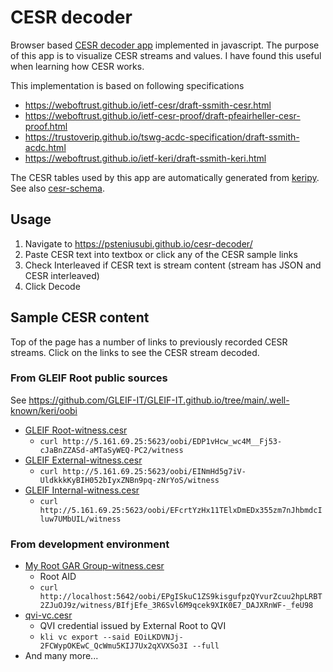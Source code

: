 # CESR decoder

Browser based [CESR decoder app](https://psteniusubi.github.io/cesr-decoder/) implemented in javascript. The purpose of this app is to visualize CESR streams and values. I have found this useful when learning how CESR works.

This implementation is based on following specifications 

* https://weboftrust.github.io/ietf-cesr/draft-ssmith-cesr.html
* https://weboftrust.github.io/ietf-cesr-proof/draft-pfeairheller-cesr-proof.html
* https://trustoverip.github.io/tswg-acdc-specification/draft-ssmith-acdc.html
* https://weboftrust.github.io/ietf-keri/draft-ssmith-keri.html

The CESR tables used by this app are automatically generated from [keripy](https://github.com/WebOfTrust/keripy). See also [cesr-schema](./cesr-schema).

## Usage

1. Navigate to https://psteniusubi.github.io/cesr-decoder/
2. Paste CESR text into textbox or click any of the CESR sample links
3. Check Interleaved if CESR text is stream content (stream has JSON and CESR interleaved)
4. Click Decode

## Sample CESR content

Top of the page has a number of links to previously recorded CESR streams. Click on the links to see the CESR stream decoded.

### From GLEIF Root public sources

See https://github.com/GLEIF-IT/GLEIF-IT.github.io/tree/main/.well-known/keri/oobi

* [GLEIF Root-witness.cesr](./docs/GLEIF%20Root-witness.cesr?raw=1)
    * `curl http://5.161.69.25:5623/oobi/EDP1vHcw_wc4M__Fj53-cJaBnZZASd-aMTaSyWEQ-PC2/witness`
* [GLEIF External-witness.cesr](./docs/GLEIF%20External-witness.cesr?raw=1)
    * `curl http://5.161.69.25:5623/oobi/EINmHd5g7iV-UldkkkKyBIH052bIyxZNBn9pq-zNrYoS/witness`
* [GLEIF Internal-witness.cesr](./docs/GLEIF%20Internal-witness.cesr?raw=1)
    * `curl http://5.161.69.25:5623/oobi/EFcrtYzHx11TElxDmEDx355zm7nJhbmdcIluw7UMbUIL/witness`

### From development environment

* [My Root GAR Group-witness.cesr](./docs/samples/My%20Root%20GAR%20Group-witness.cesr?raw=1)
    * Root AID 
    * `curl http://localhost:5642/oobi/EPgISkuC1ZS9kisgufpzQYvurZcuu2hpLRBT2ZJuOJ9z/witness/BIfjEfe_3R6Svl6M9qcek9XIK0E7_DAJXRnWF-_feU98`
* [qvi-vc.cesr](./docs/qvi-vc.cesr?raw=1)
    * QVI credential issued by External Root to QVI
    * `kli vc export --said EOiLKDVNJj-2FCWypOKEwC_QcWmu5KIJ7Ux2qXVXSo3I --full`
* And many more...

